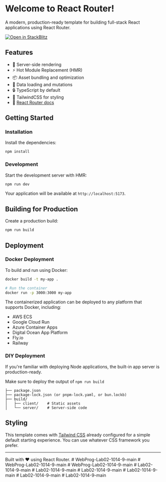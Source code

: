 # Welcome to React Router!

A modern, production-ready template for building full-stack React applications using React Router.

[![Open in StackBlitz](https://developer.stackblitz.com/img/open_in_stackblitz.svg)](https://stackblitz.com/github/remix-run/react-router-templates/tree/main/default)

## Features

- 🚀 Server-side rendering
- ⚡️ Hot Module Replacement (HMR)
- 📦 Asset bundling and optimization
- 🔄 Data loading and mutations
- 🔒 TypeScript by default
- 🎉 TailwindCSS for styling
- 📖 [React Router docs](https://reactrouter.com/)

## Getting Started

### Installation

Install the dependencies:

```bash
npm install
```

### Development

Start the development server with HMR:

```bash
npm run dev
```

Your application will be available at `http://localhost:5173`.

## Building for Production

Create a production build:

```bash
npm run build
```

## Deployment

### Docker Deployment

To build and run using Docker:

```bash
docker build -t my-app .

# Run the container
docker run -p 3000:3000 my-app
```

The containerized application can be deployed to any platform that supports Docker, including:

- AWS ECS
- Google Cloud Run
- Azure Container Apps
- Digital Ocean App Platform
- Fly.io
- Railway

### DIY Deployment

If you're familiar with deploying Node applications, the built-in app server is production-ready.

Make sure to deploy the output of `npm run build`

```
├── package.json
├── package-lock.json (or pnpm-lock.yaml, or bun.lockb)
├── build/
│   ├── client/    # Static assets
│   └── server/    # Server-side code
```

## Styling

This template comes with [Tailwind CSS](https://tailwindcss.com/) already configured for a simple default starting experience. You can use whatever CSS framework you prefer.

---

Built with ❤️ using React Router.
#   W e b P r o g - L a b 0 2 - 1 0 1 4 - 9 - m a i n  
 #   W e b P r o g - L a b 0 2 - 1 0 1 4 - 9 - m a i n  
 #   W e b P r o g - L a b 0 2 - 1 0 1 4 - 9 - m a i n  
 #   L a b 0 2 - 1 0 1 4 - 9 - m a i n  
 #   L a b 0 2 - 1 0 1 4 - 9 - m a i n  
 #   L a b 0 2 - 1 0 1 4 - 9 - m a i n  
 #   L a b 0 2 - 1 0 1 4 - 9 - m a i n  
 #   L a b 0 2 - 1 0 1 4 - 9 - m a i n  
 #   L a b 0 2 - 1 0 1 4 - 9 - m a i n  
 